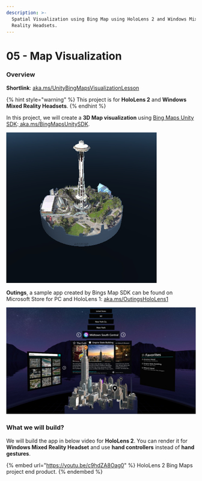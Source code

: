 ```yaml
---
description: >-
  Spatial Visualization using Bing Map using HoloLens 2 and Windows Mixed
  Reality Headsets.
---
```


# 05 - Map Visualization

### Overview

**Shortlink**: [aka.ms/UnityBingMapsVisualizationLesson](https://aka.ms/UnityBingMapsVisualizationLesson)

{% hint style="warning" %}
This project is for **HoloLens 2** and **Windows Mixed Reality Headsets**.
{% endhint %}

In this project, we will create a **3D Map visualization** using [Bing Maps Unity SDK](https://github.com/microsoft/MapsSDK-Unity?WT.mc\_id=github-mixedrealitycurriculum-ayyonet):[ aka.ms/BingMapsUnitySDK](https://aka.ms/BingMapsUnitySDK).

![Bing Maps Visualization Example.](../../.gitbook/assets/maprenderer-cylinder.png)

**Outings**, a sample app created by Bings Map SDK can be found on Microsoft Store for PC and HoloLens 1: [aka.ms/OutingsHoloLens1](https://aka.ms/OutingsHoloLens1)

![Outings Immersive App.](../../.gitbook/assets/outings.jpg)

### What we will build?

We will build the app in below video for **HoloLens 2**. You can render it for **Windows Mixed Reality Headset** and use **hand controllers** instead of **hand gestures**.

{% embed url="https://youtu.be/c9hdZA8Oag0" %}
HoloLens 2 Bing Maps project end product.
{% endembed %}

